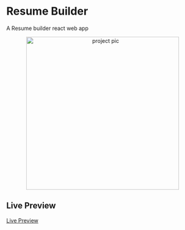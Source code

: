 # Resume Builder

A Resume builder react web app

<p align="center">
  <img src="https://i.imgur.com/cgOhTxR.png" width="400" alt="project pic">
</p>
<h2 align="center">
</h2>

## Live Preview

[Live Preview](https://bucolic-duckanoo-09b383.netlify.app/) 


